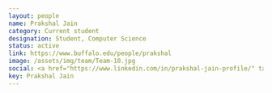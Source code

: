 ```yaml
---
layout: people
name: Prakshal Jain
category: Current student
designation: Student, Computer Science
status: active
link: https://www.buffalo.edu/people/prakshal
image: /assets/img/team/Team-10.jpg
social: <a href="https://www.linkedin.com/in/prakshal-jain-profile/" target="_blank"><i class="icofont-linkedin"></i></a><a href="mailto:prakshal@buffalo.edu" target="_blank"><i class="icofont-email"></i></a>
key: Prakshal Jain
---
```


